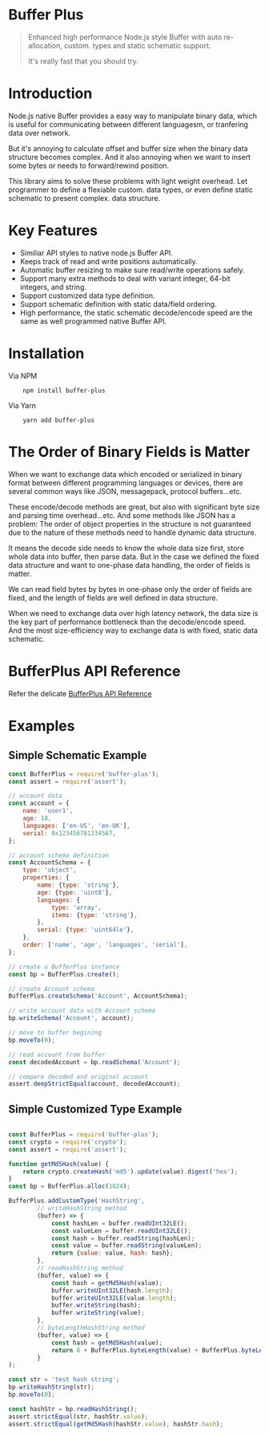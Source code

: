 # Buffer Plus
> Enhanced high performance Node.js style Buffer with auto re-allocation, custom. types and static schematic support.
> 
> It's really fast that you should try.

# Introduction
Node.js native Buffer provides a easy way to manipulate binary data, which is useful for communicating between different languagesm, or tranfering data over network.

But it's annoying to calculate offset and buffer size when the binary data structure becomes complex. And it also annoying when we want to insert some bytes or needs to forward/rewind position.

This library aims to solve these problems with light weight overhead. Let programmer to define a flexiable custom. data types, or even define static schematic to present complex. data structure.

# Key Features
* Similiar API styles to native node.js Buffer API.
* Keeps track of read and write positions automatically.
* Automatic buffer resizing to make sure read/write operations safely.
* Support many extra methods to deal with variant integer, 64-bit integers, and string.
* Support customized data type definition.
* Support schematic definition with static data/field ordering.
* High performance, the static schematic decode/encode speed are the same as well programmed native Buffer API.

# Installation
Via NPM
```shell
    npm install buffer-plus
```
Via Yarn
```shell
    yarn add buffer-plus
```

# The Order of Binary Fields is Matter
When we want to exchange data which encoded or serialized in binary format between different programming languages or devices, there are several common ways like JSON, messagepack, protocol buffers...etc.

These encode/decode methods are great, but also with significant byte size and parsing time overhead...etc. And some methods like JSON has a problem: The order of object properties in the structure is not guaranteed due to the nature of these methods need to handle dynamic data structure.

It means the decode side needs to know the whole data size first, store whole data into buffer, then parse data. But in the case we defined the fixed data structure and want to one-phase data handling, the order of fields is matter.

We can read field bytes by bytes in one-phase only the order of fields are fixed, and the length of fields are well defined in data structure.

When we need to exchange data over high latency network, the data size is the key part of performance bottleneck than the decode/encode speed. And the most size-efficiency way to exchange data is with fixed, static data schematic.

# BufferPlus API Reference
Refer the delicate [BufferPlus API Reference](doc/API.md)

# Examples
## Simple Schematic Example
```Javascript
const BufferPlus = require('buffer-plus');
const assert = require('assert');

// account data
const account = {
    name: 'user1',
    age: 18,
    languages: ['en-US', 'en-UK'],
    serial: 0x123456781234567,
};

// account schema definition
const AccountSchema = {
    type: 'object',
    properties: {
        name: {type: 'string'},
        age: {type: 'uint8'},
        languages: {
            type: 'array',
            items: {type: 'string'},
        },
        serial: {type: 'uint64le'},
    },
    order: ['name', 'age', 'languages', 'serial'],
};

// create a BufferPlus instance
const bp = BufferPlus.create();

// create Account schema
BufferPlus.createSchema('Account', AccountSchema);

// write account data with Account schema
bp.writeSchema('Account', account);

// move to buffer begining
bp.moveTo(0);

// read account from buffer
const decodedAccount = bp.readSchema('Account');

// compare decoded and original account
assert.deepStrictEqual(account, decodedAccount);

```

## Simple Customized Type Example
```Javascript

const BufferPlus = require('buffer-plus');
const crypto = require('crypto');
const assert = require('assert');

function getMd5Hash(value) {
    return crypto.createHash('md5').update(value).digest('hex');
}
const bp = BufferPlus.alloc(1024);

BufferPlus.addCustomType('HashString',
        // writeHashString method
        (buffer) => {
            const hashLen = buffer.readUInt32LE();
            const valueLen = buffer.readUInt32LE();
            const hash = buffer.readString(hashLen);
            const value = buffer.readString(valueLen);
            return {value: value, hash: hash};
        },
        // readHashString method
        (buffer, value) => {
            const hash = getMd5Hash(value);
            buffer.writeUInt32LE(hash.length);
            buffer.writeUInt32LE(value.length);
            buffer.writeString(hash);
            buffer.writeString(value);
        },
        // byteLengthHashString method
        (buffer, value) => {
            const hash = getMd5Hash(value);
            return 8 + BufferPlus.byteLength(value) + BufferPlus.byteLength(hash);
        }
);

const str = 'test hash string';
bp.writeHashString(str);
bp.moveTo(0);

const hashStr = bp.readHashString();
assert.strictEqual(str, hashStr.value);
assert.strictEqual(getMd5Hash(hashStr.value), hashStr.hash);
```